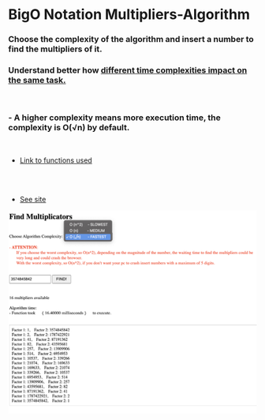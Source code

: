 # BigO Notation Multipliers-Algorithm

### Choose the complexity of the algorithm and insert a number to find the multipliers of it.

### Understand better how <u>different time complexities impact on the same task.</u>

<br />

### - A higher complexity means more execution time, the complexity is O(√n) by default.

<br>

-  [Link to functions used](https://github.com/DavideDeLeonardis/BigO-Multipliers-Algorithm/blob/main/js/Multiplicators%20algorithm.mjs)

<br>
<br>

-  [See site](https://multiplicator-algorithm.web.app/)

<img src="./image.png" alt='Image visualizer'/>
